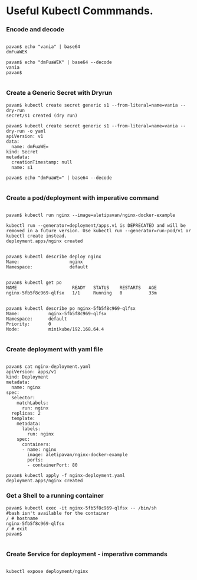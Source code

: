 # Useful Kubectl Commmands.

### Encode and decode

```

pavan$ echo "vania" | base64
dmFuaWEK

pavan$ echo "dmFuaWEK" | base64 --decode
vania
pavan$


```


### Create a Generic Secret with Dryrun
```
pavan$ kubectl create secret generic s1 --from-literal=name=vania --dry-run
secret/s1 created (dry run)

pavan$ kubectl create secret generic s1 --from-literal=name=vania --dry-run -o yaml
apiVersion: v1
data:
  name: dmFuaWE=
kind: Secret
metadata:
  creationTimestamp: null
  name: s1

pavan$ echo "dmFuaWE=" | base64 --decode


```

### Create a pod/deployment with imperative command

```

pavan$ kubectl run nginx --image=aletipavan/nginx-docker-example

kubectl run --generator=deployment/apps.v1 is DEPRECATED and will be removed in a future version. Use kubectl run --generator=run-pod/v1 or kubectl create instead.
deployment.apps/nginx created


pavan$ kubectl describe deploy nginx
Name:                   nginx
Namespace:              default


pavan$ kubectl get po
NAME                     READY   STATUS    RESTARTS   AGE
nginx-5fb5f8c969-qlfsx   1/1     Running   0          33m


pavan$ kubectl describe po nginx-5fb5f8c969-qlfsx
Name:           nginx-5fb5f8c969-qlfsx
Namespace:      default
Priority:       0
Node:           minikube/192.168.64.4


```

### Create deployment with yaml file

```

pavan$ cat nginx-deployment.yaml
apiVersion: apps/v1
kind: Deployment
metadata:
  name: nginx
spec:
  selector:
    matchLabels:
      run: nginx
  replicas: 2
  template:
    metadata:
      labels:
        run: nginx
    spec:
      containers:
      - name: nginx
        image: aletipavan/nginx-docker-example
        ports:
        - containerPort: 80

pavan$ kubectl apply -f nginx-deployment.yaml
deployment.apps/nginx created

```


### Get a Shell to a running container

```    
pavan$ kubectl exec -it nginx-5fb5f8c969-qlfsx -- /bin/sh           #bash isn't available for the container
/ # hostname
nginx-5fb5f8c969-qlfsx
/ # exit
pavan$


```

### Create Service for deployment - imperative commands

```

kubectl expose deployment/nginx
